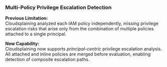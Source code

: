 ### Multi-Policy Privilege Escalation Detection

**Previous Limitation:**  
Cloudsplaining analyzed each IAM policy independently, missing privilege escalation risks that arise only from the combination of multiple policies attached to a single principal.

**New Capability:**  
Cloudsplaining now supports *principal-centric* privilege escalation analysis.  
All attached and inline policies are merged before evaluation, enabling detection of composite escalation paths.

